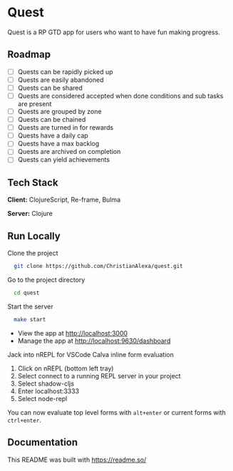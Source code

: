 # Quest

Quest is a RP GTD app for users who want to have fun making progress.

## Roadmap

- [ ] Quests can be rapidly picked up
- [ ] Quests are easily abandoned
- [ ] Quests can be shared
- [ ] Quests are considered accepted when done conditions and sub tasks are present
- [ ] Quests are grouped by zone
- [ ] Quests can be chained
- [ ] Quests are turned in for rewards
- [ ] Quests have a daily cap
- [ ] Quests have a max backlog
- [ ] Quests are archived on completion
- [ ] Quests can yield achievements

## Tech Stack

**Client:** ClojureScript, Re-frame, Bulma

**Server:** Clojure

## Run Locally

Clone the project

```bash
  git clone https://github.com/ChristianAlexa/quest.git
```

Go to the project directory

```bash
  cd quest
```

Start the server

```bash
  make start
```

- View the app at <http://localhost:3000>
- Manage the app at <http://localhost:9630/dashboard>

Jack into nREPL for VSCode Calva inline form evaluation

1. Click on nREPL (bottom left tray)
2. Select connect to a running REPL server in your project
3. Select shadow-cljs
4. Enter localhost:3333
5. Select node-repl

You can now evaluate top level forms with `alt+enter` or current forms with `ctrl+enter`.

## Documentation

This README was built with <https://readme.so/>
